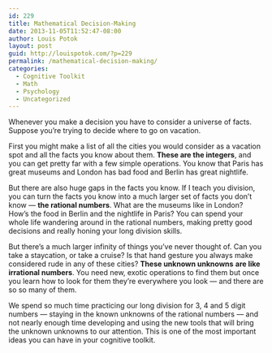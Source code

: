 ```yaml
---
id: 229
title: Mathematical Decision-Making
date: 2013-11-05T11:52:47-08:00
author: Louis Potok
layout: post
guid: http://louispotok.com/?p=229
permalink: /mathematical-decision-making/
categories:
  - Cognitive Toolkit
  - Math
  - Psychology
  - Uncategorized
---
```

Whenever you make a decision you have to consider a universe of facts. Suppose you&#8217;re trying to decide where to go on vacation.

First you might make a list of all the cities you would consider as a vacation spot and all the facts you know about them. **These are the integers**, and you can get pretty far with a few simple operations. You know that Paris has great museums and London has bad food and Berlin has great nightlife.

But there are also huge gaps in the facts you know. If I teach you division, you can turn the facts you know into a much larger set of facts you don&#8217;t know &#8212; **the rational numbers**. What are the museums like in London? How&#8217;s the food in Berlin and the nightlife in Paris? You can spend your whole life wandering around in the rational numbers, making pretty good decisions and really honing your long division skills.

But there&#8217;s a much larger infinity of things you&#8217;ve never thought of. Can you take a staycation, or take a cruise? Is that hand gesture you always make considered rude in any of these cities? **These unknown unknowns** **are like irrational numbers**. You need new, exotic operations to find them but once you learn how to look for them they&#8217;re everywhere you look &#8212; and there are so so many of them.

We spend so much time practicing our long division for 3, 4 and 5 digit numbers &#8212; staying in the known unknowns of the rational numbers &#8212; and not nearly enough time developing and using the new tools that will bring the unknown unknowns to our attention. This is one of the most important ideas you can have in your cognitive toolkit.